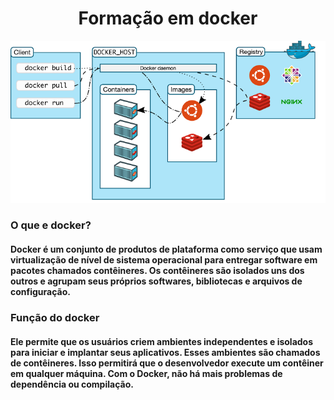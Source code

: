 <h1 align="center">Formação em docker </h1>

![exemplo de como funciona o docker](./.github/docker-exemple.png)

### O que e docker?

#### Docker é um conjunto de produtos de plataforma como serviço que usam virtualização de nível de sistema operacional para entregar software em pacotes chamados contêineres. Os contêineres são isolados uns dos outros e agrupam seus próprios softwares, bibliotecas e arquivos de configuração.

### Função do docker

#### Ele permite que os usuários criem ambientes independentes e isolados para iniciar e implantar seus aplicativos. Esses ambientes são chamados de contêineres. Isso permitirá que o desenvolvedor execute um contêiner em qualquer máquina. Com o Docker, não há mais problemas de dependência ou compilação.
